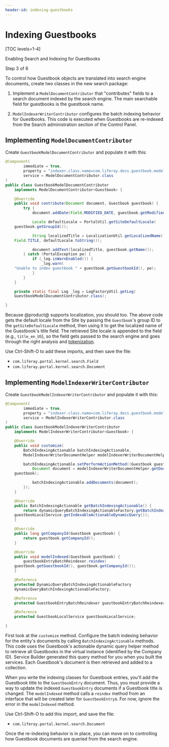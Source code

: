 ```yaml
---
header-id: indexing-guestbooks
---
```


# Indexing Guestbooks

[TOC levels=1-4]

<div class="learn-path-step row">
    <p id="stepTitle">Enabling Search and Indexing for Guestbooks</p><p>Step 3 of 6</p>
</div>

To control how Guestbook objects are translated into search engine documents,
create two classes in the new search package:

1.  Implement a `ModelDocumentContributor` that "contributes" fields to a search
    document indexed by the search engine. The main searchable field for
    guestbooks is the guestbook name. 

2.  `ModelIndexerWriterContributor` configures the batch indexing behavior for
    Guestbooks. This code is executed when Guestbooks are re-indexed from the
    Search administration section of the Control Panel.

## Implementing `ModelDocumentContributor`

Create `GuestbookModelDocumentContributor` and populate it with this:

```java
@Component(
        immediate = true,
        property = "indexer.class.name=com.liferay.docs.guestbook.model.Guestbook",
        service = ModelDocumentContributor.class
)
public class GuestbookModelDocumentContributor
    implements ModelDocumentContributor<Guestbook> {

    @Override
    public void contribute(Document document, Guestbook guestbook) {
        try {
            document.addDate(Field.MODIFIED_DATE, guestbook.getModifiedDate());

            Locale defaultLocale = PortalUtil.getSiteDefaultLocale(
    guestbook.getGroupId());

            String localizedTitle = LocalizationUtil.getLocalizedName(
    Field.TITLE, defaultLocale.toString());

            document.addText(localizedTitle, guestbook.getName());
        } catch (PortalException pe) {
            if (_log.isWarnEnabled()) {
                _log.warn(
    "Unable to index guestbook " + guestbook.getGuestbookId(), pe);
            }
        }
    }

    private static final Log _log = LogFactoryUtil.getLog(
    GuestbookModelDocumentContributor.class);

}
```

Because @product@ supports localization, you should too. The above code gets 
the default locale from the Site by passing the `Guestbook`'s group ID to 
the `getSiteDefaultLocale` method, then using it to get the localized name
of the Guestbook's title field. The retrieved Site locale is appended to the
field (e.g., `title_en_US`), so the field gets passed to the search engine
and goes through the right analysis and
[tokenization](https://www.elastic.co/guide/en/elasticsearch/reference/7.x/analysis-tokenizers.html). 

Use Ctrl-Shift-O to add these imports, and then save the file: 

- `com.liferay.portal.kernel.search.Field` 
- `com.liferay.portal.kernel.search.Document` 

## Implementing `ModelIndexerWriterContributor`

Create `GuestbookModelIndexerWriterContributor` and populate it with this:

```java
@Component(
        immediate = true,
        property = "indexer.class.name=com.liferay.docs.guestbook.model.Guestbook",
        service = ModelIndexerWriterContributor.class
)
public class GuestbookModelIndexerWriterContributor
    implements ModelIndexerWriterContributor<Guestbook> {

    @Override
    public void customize(
        BatchIndexingActionable batchIndexingActionable,
        ModelIndexerWriterDocumentHelper modelIndexerWriterDocumentHelper) {

        batchIndexingActionable.setPerformActionMethod((Guestbook guestbook) -> {
            Document document = modelIndexerWriterDocumentHelper.getDocument(
    guestbook);

            batchIndexingActionable.addDocuments(document);
        });
    }

    @Override
    public BatchIndexingActionable getBatchIndexingActionable() {
        return dynamicQueryBatchIndexingActionableFactory.getBatchIndexingActionable(
    guestbookLocalService.getIndexableActionableDynamicQuery());
    }

    @Override
    public long getCompanyId(Guestbook guestbook) {
        return guestbook.getCompanyId();
    }

    @Override
    public void modelIndexed(Guestbook guestbook) {
        guestbookEntryBatchReindexer.reindex(
    guestbook.getGuestbookId(), guestbook.getCompanyId());
    }

    @Reference
    protected DynamicQueryBatchIndexingActionableFactory
    dynamicQueryBatchIndexingActionableFactory;

    @Reference
    protected GuestbookEntryBatchReindexer guestbookEntryBatchReindexer;

    @Reference
    protected GuestbookLocalService guestbookLocalService;

}
```

First look at the `customize` method. Configure the batch indexing behavior for
the entity's documents by calling `BatchIndexingActionable` methods. This code
uses the Guestbook's actionable dynamic query helper method to retrieve all
Guestbooks in the virtual instance (identified by the Company ID). Service
Builder generated this query method for you when you built the services. Each
Guestbook's document is then retrieved and added to a collection.

When you write the indexing classes for Guestbook entries, you'll add the
Guestbook title to the `GuestbookEntry` document. Thus, you must provide a way to update
the indexed `GuestbookEntry` documents if a Guestbook title is changed.  The
`modelIndexed` method calls a `reindex` method from an interface that will be
created later for `GuestbookEntry`s. For now, ignore the error in the
`modelIndexed` method. 

Use Ctrl-Shift-O to add this import, and save the file: 

- `com.liferay.portal.kernel.search.Document`

Once the re-indexing behavior is in place, you can move on to controlling how
Guestbook documents are queried from the search engine.
